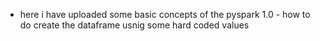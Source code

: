 - here i have uploaded some basic concepts of the pyspark 
1.0 - how to do create the dataframe usnig some hard coded values
